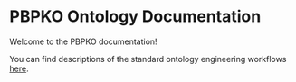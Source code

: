 # PBPKO Ontology Documentation

[//]: # "This file is meant to be edited by the ontology maintainer."

Welcome to the PBPKO documentation!

You can find descriptions of the standard ontology engineering workflows [here](odk-workflows/index.md).
